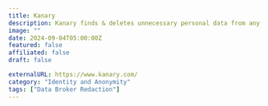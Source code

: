 ```yaml
---
title: Kanary
description: Kanary finds & deletes unnecessary personal data from any website that puts you in harm's way.
image: ""
date: 2024-09-04T05:00:00Z
featured: false
affiliated: false
draft: false

externalURL: https://www.kanary.com/
category: "Identity and Anonymity"
tags: ["Data Broker Redaction"]
---
```

